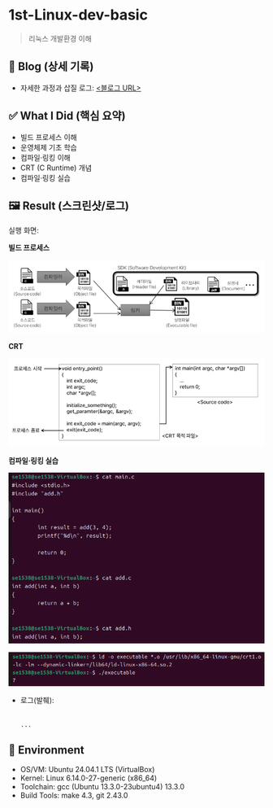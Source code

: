 # 1st-Linux-dev-basic
> 리눅스 개발환경 이해

## 🔗 Blog (상세 기록)
- 자세한 과정과 삽질 로그: [<블로그 URL>](https://blog.naver.com/sehn00/223972483828)

## ✅ What I Did (핵심 요약)
- 빌드 프로세스 이해
- 운영체제 기초 학습
- 컴파일·링킹 이해
- CRT (C Runtime) 개념
- 컴파일·링킹 실습

## 🖼️ Result (스크린샷/로그)
실행 화면:

**빌드 프로세스**

![스크린샷](./assets/image.png)

**CRT**

![스크린샷](./assets/image2.png)

**컴파일·링킹 실습**

![스크린샷](./assets/image3-1.png)

![스크린샷](./assets/image3-2.png)


- 로그(발췌):
  ```text

  ...

## 🧰 Environment
- OS/VM: Ubuntu 24.04.1 LTS (VirtualBox)
- Kernel: Linux 6.14.0-27-generic (x86_64)
- Toolchain: gcc (Ubuntu 13.3.0-23ubuntu4) 13.3.0
- Build Tools: make 4.3, git 2.43.0


